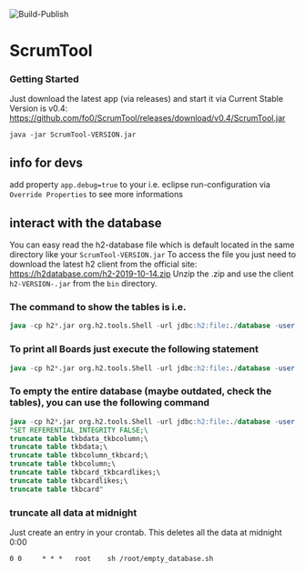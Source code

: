 ![Build-Publish](https://github.com/fo0/ScrumTool/workflows/Build-Publish/badge.svg?event=push)

# ScrumTool

### Getting Started
Just download the latest app (via releases) and start it via
Current Stable Version is v0.4: https://github.com/fo0/ScrumTool/releases/download/v0.4/ScrumTool.jar
```
java -jar ScrumTool-VERSION.jar
``` 

## info for devs
add property `app.debug=true` to your i.e. eclipse run-configuration via `Override Properties` to see more informations

## interact with the database
You can easy read the h2-database file which is default located in the same directory like your `ScrumTool-VERSION.jar`
To access the file you just need to download the latest h2 client from the official site: https://h2database.com/h2-2019-10-14.zip
Unzip the .zip and use the client `h2-VERSION-.jar` from the `bin` directory.

### The command to show the tables is i.e. 
``` sql
java -cp h2*.jar org.h2.tools.Shell -url jdbc:h2:file:./database -user sa -password sa -sql "show tables"
```

### To print all Boards just execute the following statement
``` sql
java -cp h2*.jar org.h2.tools.Shell -url jdbc:h2:file:./database -user sa -password sa -sql "show * from tkbdata"
```

### To empty the entire database (maybe outdated, check the tables), you can use the following command
```sql
java -cp h2*.jar org.h2.tools.Shell -url jdbc:h2:file:./database -user sa -password sa -sql \
"SET REFERENTIAL_INTEGRITY FALSE;\
truncate table tkbdata_tkbcolumn;\
truncate table tkbdata;\
truncate table tkbcolumn_tkbcard;\
truncate table tkbcolumn;\
truncate table tkbcard_tkbcardlikes;\
truncate table tkbcardlikes;\
truncate table tkbcard"
```

### truncate all data at midnight
Just create an entry in your crontab.
This deletes all the data at midnight 0:00
```cron
0 0     * * *   root    sh /root/empty_database.sh
```

